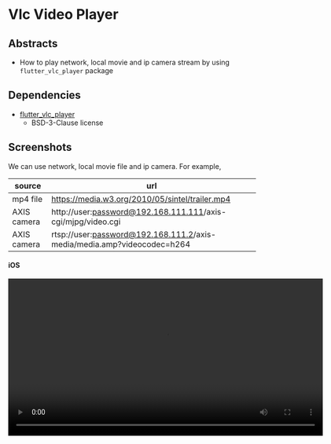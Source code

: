 # Vlc Video Player

## Abstracts

* How to play network, local movie and ip camera stream by using `flutter_vlc_player` package

## Dependencies

* [flutter_vlc_player ](https://github.com/solid-software/flutter_vlc_player/)
  * BSD-3-Clause license

## Screenshots

We can use network, local movie file and ip camera.
For example,

|source|url|
|---|---|
|mp4 file|https://media.w3.org/2010/05/sintel/trailer.mp4|
|AXIS camera|http://user:password@192.168.111.111/axis-cgi/mjpg/video.cgi|
|AXIS camera|rtsp://user:password@192.168.111.2/axis-media/media.amp?videocodec=h264|

#### iOS

<video src="./images/ios.webm" width="640" />

This movie is from [2020's Tokyo Yushun (a.k.a Japanese Derby) (G1) | Contrail | JRA Official](https://www.youtube.com/watch?v=IhEX_AByG3A) as RTSP streaming

#### Android

<video src="./images/android.webm" width="640" />

This image is from [https://media.w3.org/2010/05/sintel/trailer.mp4](https://media.w3.org/2010/05/sintel/trailer.mp4)